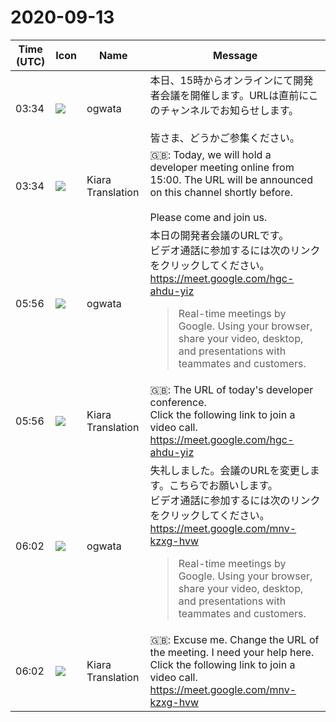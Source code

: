 # 2020-09-13

|Time (UTC)|Icon|Name|Message|
|---|---|---|---|
|03:34|![](https://avatars.slack-edge.com/2019-11-22/845042642576_070441337abaca9fb7b3_72.png)|ogwata|本日、15時からオンラインにて開発者会議を開催します。URLは直前にこのチャンネルでお知らせします。<br><br>皆さま、どうかご参集ください。|
|03:34|![](https://avatars.slack-edge.com/2019-08-21/732685848020_f3f20736795184660348_72.png)|Kiara Translation|🇬🇧: Today, we will hold a developer meeting online from 15:00. The URL will be announced on this channel shortly before.<br><br>Please come and join us.|
|05:56|![](https://avatars.slack-edge.com/2019-11-22/845042642576_070441337abaca9fb7b3_72.png)|ogwata|本日の開発者会議のURLです。<br>ビデオ通話に参加するには次のリンクをクリックしてください。<https://meet.google.com/hgc-ahdu-yiz><br><blockquote>Real-time meetings by Google. Using your browser, share your video, desktop, and presentations with teammates and customers.</blockquote>|
|05:56|![](https://avatars.slack-edge.com/2019-08-21/732685848020_f3f20736795184660348_72.png)|Kiara Translation|🇬🇧: The URL of today's developer conference.<br>Click the following link to join a video call. <https://meet.google.com/hgc-ahdu-yiz>|
|06:02|![](https://avatars.slack-edge.com/2019-11-22/845042642576_070441337abaca9fb7b3_72.png)|ogwata|失礼しました。会議のURLを変更します。こちらでお願いします。<br>ビデオ通話に参加するには次のリンクをクリックしてください。<https://meet.google.com/mnv-kzxg-hvw><br><blockquote>Real-time meetings by Google. Using your browser, share your video, desktop, and presentations with teammates and customers.</blockquote>|
|06:02|![](https://avatars.slack-edge.com/2019-08-21/732685848020_f3f20736795184660348_72.png)|Kiara Translation|🇬🇧: Excuse me. Change the URL of the meeting. I need your help here.<br>Click the following link to join a video call. <https://meet.google.com/mnv-kzxg-hvw>|
